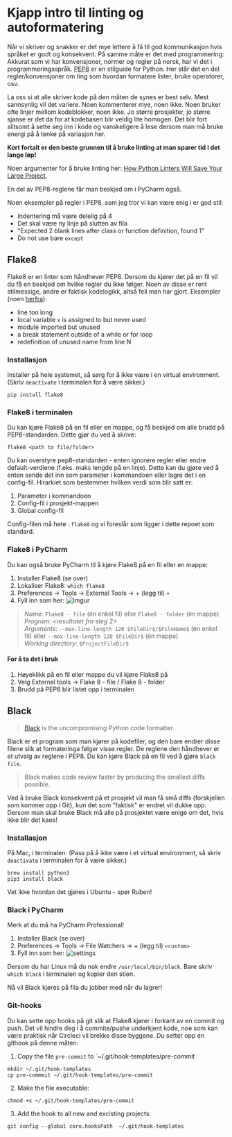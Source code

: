 # Kjapp intro til linting og autoformatering

Når vi skriver og snakker er det mye lettere å få til god kommunikasjon hvis språket er godt og konsekvent.
På samme måte er det med programmering: Akkurat som vi har konvensjoner, normer og regler på norsk, har vi det
i programmeringsspråk.
[PEP8](https://www.python.org/dev/peps/pep-0008/) er en stilguide for Python. Her står det en del regler/konvensjoner om
ting som hvordan formatere lister, bruke operatorer, osv.

La oss si at alle skriver kode på den måten de synes er best selv. Mest sannsynlig vil det variere.
Noen kommenterer mye, noen ikke. Noen bruker ofte linjer mellom kodeblokker, noen ikke.
Jo større prosjekter, jo større sjanse er det da for at kodebasen blir veldig lite homogen.
Det blir fort slitsomt å sette seg inn i kode og vanskeligere å lese dersom man må bruke energi på å tenke på variasjon her.

**Kort fortalt er den beste grunnen til å bruke linting at man sparer tid i det lange løp!**

Noen argumenter for å bruke linting her: [How Python Linters Will Save Your Large Project](https://jeffknupp.com/blog/2016/12/09/how-python-linters-will-save-your-large-python-project/).

En del av PEP8-reglene får man beskjed om i PyCharm også.

Noen eksempler på regler i PEP8, som jeg tror vi kan være enig i er god stil:

- Indentering må være delelig på 4
- Det skal være ny linje på slutten av fila
- "Expected 2 blank lines after class or function definition, found 1"
- Do not use bare `except`

## Flake8

Flake8 er en linter som håndhever PEP8. Dersom du kjører det på en fil vil du få en beskjed om hvilke regler du ikke følger.
Noen av disse er rent stilmessige, andre er faktisk kodelogikk, altså feil man har gjort. Eksempler (noen [herfra](http://flake8.pycqa.org/en/latest/user/error-codes.html)):

- line too long
- local variable `x` is assigned to but never used
- module imported but unused
- a break statement outside of a while or for loop
- redefinition of unused name from line N

### Installasjon

Installer på hele systemet, så sørg for å ikke være i en virtual environment. (Skriv `deactivate` i terminalen for å være sikker.)

```
pip install flake8
```
### Flake8 i terminalen

Du kan kjøre Flake8 på en fil eller en mappe, og få beskjed om alle brudd på PEP8-standarden. Dette gjør du ved å skrive:

```
flake8 <path to file/folder>
```

Du kan overstyre pep8-standarden - enten ignorere regler eller endre default-verdiene (f.eks. maks lengde på en linje). Dette kan du gjøre ved å enten sende det inn som parameter i kommandoen eller lagre det i en config-fil. Hirarkiet som bestemmer hvilken verdi som blir satt er: 

1. Parameter i kommandoen 
2. Config-fil i prosjekt-mappen
3. Global config-fil

Config-filen må hete `.flake8` og vi foreslår som ligger i dette repoet som standard. 


### Flake8 i PyCharm

Du kan også bruke PyCharm til å kjøre Flake8 på en fil eller en mappe: 

1. Installer Flake8 (se over)
2. Lokaliser Flake8: `which flake8`
3. Preferences -> Tools -> External Tools -> + (legg til) `+`
4. Fyll inn som her: ![Imgur](https://i.imgur.com/Y8YMDQb.png)
  > *Name*: `Flake8 - file` (én enkel fil) eller `Flake8 - folder` (én mappe)\
  > *Program*: _<resultatet fra steg 2>_\
  > *Arguments*: `--max-line-length 120 $FileDir$/$FileName$` (én enkel fil) eller `--max-line-length 120 $FileDir$` (én mappe)\
  > *Working directory*: `$ProjectFileDir$`
  
#### For å ta det i bruk
1. Høyeklikk på en fil eller mappe du vil kjøre Flake8 på
2. Velg External tools -> Flake 8 - file / Flake 8 - folder
3. Brudd på PEP8 blir listet opp i terminalen


## Black

>[Black](https://github.com/ambv/black) is the uncompromising Python code formatter.

Black er et program som man kjører på kodefiler, og den bare endrer disse filene slik at formateringa følger visse regler.
De reglene den håndhever er et utvalg av reglene i PEP8. Du kan kjøre Black på en fil ved å gjøre `black file`.

>Black makes code review faster by producing the smallest diffs possible.

Ved å bruke Black konsekvent på et prosjekt vil man få små diffs (forskjellen som kommer opp i Git),
kun det som "faktisk" er endret vil dukke opp. Dersom man skal bruke Black må alle på prosjektet være enige om det, hvis ikke blir det kaos!

### Installasjon

På Mac, i terminalen: (Pass på å ikke være i et virtual environment, så skriv `deactivate` i terminalen for å være sikker.)

```
brew install python3
pip3 install black
```

Vet ikke hvordan det gjøres i Ubuntu - spør Ruben!

### Black i PyCharm

Merk at du må ha PyCharm Professional!

1. Installer Black (se over)
2. Preferences -> Tools -> File Watchers -> + (legg til) `<custom>`
3. Fyll inn som her: ![settings](https://i.imgur.com/UsuFDXm.png)

Dersom du har Linux må du nok endre `/usr/local/bin/black`. Bare skriv `which black` i terminalen og kopier den stien.

Nå vil Black kjøres på fila du jobber med når du lagrer!


### Git-hooks
Du kan sette opp hooks på git slik at Flake8 kjører i forkant av en commit og push. Det vil hindre deg i å commite/pushe underkjent kode, noe som kan være praktisk når Circleci vil brekke disse byggene. Du setter opp en githook på denne måten: 

1. Copy the file `pre-commit` to `~/.git/hook-templates/pre-commit
```
mkdir ~/.git/hook-templates
cp pre-commmit ~/.git/hook-templates/pre-commit
```
2. Make the file executable: 
```
chmod +x ~/.git/hook-templates/pre-commit
```

3. Add the hook to all new and excisting projects: 
```
git config --global core.hooksPath  ~/.git/hook-templates
```
